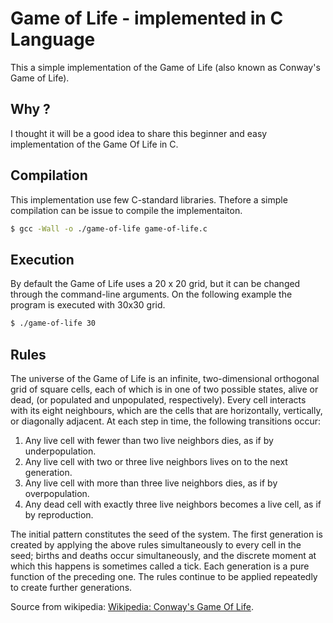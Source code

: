 # Game of Life - implemented in C Language

This a simple implementation of the Game of Life (also known as Conway's Game of Life).

## Why ?

I thought it will be a good idea to share this beginner and easy implementation of the Game Of Life in C.

## Compilation

This implementation use few C-standard libraries. Thefore a simple compilation can 
be issue to compile the implementaiton.

```sh
$ gcc -Wall -o ./game-of-life game-of-life.c
```

## Execution

By default the Game of Life uses a 20 x 20 grid, but it can be changed through the command-line
arguments. On the following example the program is executed with 30x30 grid.

```sh
$ ./game-of-life 30
```

## Rules

The universe of the Game of Life is an infinite, two-dimensional orthogonal grid
of square cells, each of which is in one of two possible states, alive or dead, 
(or populated and unpopulated, respectively). Every cell interacts with its eight 
neighbours, which are the cells that are horizontally, vertically, or diagonally 
adjacent. At each step in time, the following transitions occur:

1. Any live cell with fewer than two live neighbors dies, as if by underpopulation.
2. Any live cell with two or three live neighbors lives on to the next generation.
3. Any live cell with more than three live neighbors dies, as if by overpopulation.
4. Any dead cell with exactly three live neighbors becomes a live cell, as if by reproduction.

The initial pattern constitutes the seed of the system. The first generation is created by applying 
the above rules simultaneously to every cell in the seed; births and deaths occur simultaneously, 
and the discrete moment at which this happens is sometimes called a tick. Each generation is a 
pure function of the preceding one. The rules continue to be applied repeatedly to create 
further generations.

Source from wikipedia: [Wikipedia: Conway's Game Of Life](https://en.wikipedia.org/wiki/Conway%27s_Game_of_Life).
